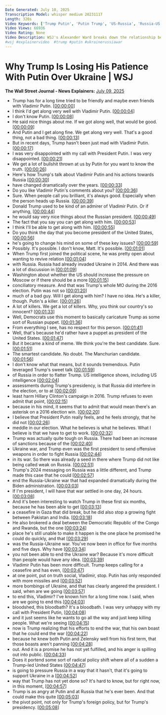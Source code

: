 ```yaml
---
Date Generated: July 10, 2025
Transcription Model: whisper medium 20231117
Length: 320s
Video Keywords: ['Trump Putin', 'Putin Trump', 'US-Russia', 'Russia-US', 'Ukraine-Russia War', 'Russia-Ukraine War', 'Trump Vs. Putin', 'Putin Vs. Trump']
Video Views: 66936
Video Rating: None
Video Description: WSJ's Alexander Ward breaks down the relationship between President Trump and Russian President Vladimir Putin, and how it's only now showing signs of souring over an elusive peace deal in Ukraine.Photo: Joe Raedle/Getty Images; Getty Images
#wsj #explainervideo  #trump #putin #ukrainerussiawar
---
```


# Why Trump Is Losing His Patience With Putin Over Ukraine | WSJ
**The Wall Street Journal - News Explainers:** [July 09, 2025](https://www.youtube.com/watch?v=V5eGsMBhT0E)
*  Trump has for a long time tried to be friendly and maybe even friends with Vladimir Putin. [[00:00:00](https://www.youtube.com/watch?v=V5eGsMBhT0E&t=0.0s)]
*  I think I'd get along very well with Vladimir Putin. [[00:00:04](https://www.youtube.com/watch?v=V5eGsMBhT0E&t=4.96s)]
*  I don't know Putin. [[00:00:08](https://www.youtube.com/watch?v=V5eGsMBhT0E&t=8.56s)]
*  He said nice things about me. If we got along well, that would be good. [[00:00:09](https://www.youtube.com/watch?v=V5eGsMBhT0E&t=9.6s)]
*  And Putin and I get along fine. We get along very well. That's a good thing, not a bad thing. [[00:00:13](https://www.youtube.com/watch?v=V5eGsMBhT0E&t=13.36s)]
*  But in recent days, Trump hasn't been just mad with Vladimir Putin. [[00:00:17](https://www.youtube.com/watch?v=V5eGsMBhT0E&t=17.84s)]
*  I was very disappointed with my call with President Putin. I was very disappointed. [[00:00:21](https://www.youtube.com/watch?v=V5eGsMBhT0E&t=21.12s)]
*  We get a lot of bullshit thrown at us by Putin for you want to know the truth. [[00:00:26](https://www.youtube.com/watch?v=V5eGsMBhT0E&t=26.159999999999997s)]
*  Here's how Trump's talk about Vladimir Putin and his actions towards Russia [[00:00:30](https://www.youtube.com/watch?v=V5eGsMBhT0E&t=30.0s)]
*  have changed dramatically over the years. [[00:00:33](https://www.youtube.com/watch?v=V5eGsMBhT0E&t=33.519999999999996s)]
*  Do you like Vladimir Putin's comments about you? [[00:00:36](https://www.youtube.com/watch?v=V5eGsMBhT0E&t=36.4s)]
*  Sure. When people call you brilliant, it's always good. Especially when the person heads up Russia. [[00:00:39](https://www.youtube.com/watch?v=V5eGsMBhT0E&t=39.12s)]
*  Donald Trump used to be kind of an admirer of Vladimir Putin. Or if anything, [[00:00:44](https://www.youtube.com/watch?v=V5eGsMBhT0E&t=44.239999999999995s)]
*  he would say very nice things about the Russian president. [[00:00:49](https://www.youtube.com/watch?v=V5eGsMBhT0E&t=49.599999999999994s)]
*  The fact that you say you can get along with him. [[00:00:53](https://www.youtube.com/watch?v=V5eGsMBhT0E&t=53.04s)]
*  I think I'll be able to get along with him. [[00:00:55](https://www.youtube.com/watch?v=V5eGsMBhT0E&t=55.2s)]
*  Do you think the day that you become president of the United States, [[00:00:56](https://www.youtube.com/watch?v=V5eGsMBhT0E&t=56.720000000000006s)]
*  he's going to change his mind on some of these key issues? [[00:00:59](https://www.youtube.com/watch?v=V5eGsMBhT0E&t=59.2s)]
*  Possibly. It's possible. I don't know, Matt. It's possible. [[00:01:01](https://www.youtube.com/watch?v=V5eGsMBhT0E&t=61.760000000000005s)]
*  When Trump first joined the political scene, he was pretty open about wanting to revive relation [[00:01:04](https://www.youtube.com/watch?v=V5eGsMBhT0E&t=64.8s)]
*  with Russia. Russia had already invaded Ukraine in 2014. And there was a lot of discussion in [[00:01:09](https://www.youtube.com/watch?v=V5eGsMBhT0E&t=69.84s)]
*  Washington about whether the US should increase the pressure on Moscow or if there should be a more [[00:01:15](https://www.youtube.com/watch?v=V5eGsMBhT0E&t=75.52000000000001s)]
*  conciliatory measure. And that was Trump's whole MO during the 2016 election. Putin was not so [[00:01:20](https://www.youtube.com/watch?v=V5eGsMBhT0E&t=80.72s)]
*  much of a bad guy. Will I get along with him? I have no idea. He's a killer, though. Putin's a killer. [[00:01:26](https://www.youtube.com/watch?v=V5eGsMBhT0E&t=86.56s)]
*  A lot of killers. We get a lot of killers. Why, you think our country's so innocent? [[00:01:33](https://www.youtube.com/watch?v=V5eGsMBhT0E&t=93.12s)]
*  Well, Democrats use this moment to basically caricature Trump as some sort of Russian puppet. [[00:01:36](https://www.youtube.com/watch?v=V5eGsMBhT0E&t=96.72s)]
*  From everything I see, has no respect for this person. [[00:01:41](https://www.youtube.com/watch?v=V5eGsMBhT0E&t=101.75999999999999s)]
*  Well, that's because he'd rather have a puppet as president of the United States. [[00:01:47](https://www.youtube.com/watch?v=V5eGsMBhT0E&t=107.03999999999999s)]
*  But it became a kind of meme. We think you're the best candidate. Sure. [[00:01:51](https://www.youtube.com/watch?v=V5eGsMBhT0E&t=111.44s)]
*  The smartest candidate. No doubt. The Manchurian candidate. [[00:01:56](https://www.youtube.com/watch?v=V5eGsMBhT0E&t=116.08s)]
*  I don't know what that means, but it sounds tremendous. Putin leveraged Trump's sweet talk [[00:01:59](https://www.youtube.com/watch?v=V5eGsMBhT0E&t=119.68s)]
*  of Russia in order to flatter Trump. US intelligence shows, including US intelligence [[00:02:04](https://www.youtube.com/watch?v=V5eGsMBhT0E&t=124.72s)]
*  assessments during Trump's presidency, is that Russia did interfere in the election, or to at [[00:02:09](https://www.youtube.com/watch?v=V5eGsMBhT0E&t=129.76s)]
*  least harm Hillary Clinton's campaign in 2016. Trump refuses to even admit that point, [[00:02:15](https://www.youtube.com/watch?v=V5eGsMBhT0E&t=135.36s)]
*  because in his mind, it seems that to admit that would mean there's an asterisk on a 2016 election win. [[00:02:20](https://www.youtube.com/watch?v=V5eGsMBhT0E&t=140.8s)]
*  I believe that President Putin really feels, and he feels strongly, that he did not [[00:02:26](https://www.youtube.com/watch?v=V5eGsMBhT0E&t=146.88000000000002s)]
*  meddle in our election. What he believes is what he believes. What I believe is that we have to get to work. [[00:02:32](https://www.youtube.com/watch?v=V5eGsMBhT0E&t=152.88000000000002s)]
*  Trump was actually quite tough on Russia. There had been an increase of sanctions because of the [[00:02:40](https://www.youtube.com/watch?v=V5eGsMBhT0E&t=160.24s)]
*  Ukraine war, and Trump even was the first president to send offensive weapons in order to fight Russia [[00:02:44](https://www.youtube.com/watch?v=V5eGsMBhT0E&t=164.64s)]
*  in its war. So there was already a seed in there where Trump did not like being called weak on Russia. [[00:02:51](https://www.youtube.com/watch?v=V5eGsMBhT0E&t=171.04s)]
*  Trump's 2024 messaging on Russia was a little different, and Trump made this case that he could [[00:02:57](https://www.youtube.com/watch?v=V5eGsMBhT0E&t=177.44s)]
*  end the Russia-Ukraine war that had expanded dramatically during the Biden administration. [[00:03:03](https://www.youtube.com/watch?v=V5eGsMBhT0E&t=183.11999999999998s)]
*  If I'm president, I will have that war settled in one day, 24 hours. [[00:03:08](https://www.youtube.com/watch?v=V5eGsMBhT0E&t=188.16s)]
*  And it's been interesting to watch Trump in these first six months, because he has been able to get [[00:03:13](https://www.youtube.com/watch?v=V5eGsMBhT0E&t=193.04000000000002s)]
*  a ceasefire in Gaza that did break, but he did also stop a growing fight between Pakistan and India. [[00:03:18](https://www.youtube.com/watch?v=V5eGsMBhT0E&t=198.64000000000001s)]
*  He also brokered a deal between the Democratic Republic of the Congo and Rwanda, but the one [[00:03:24](https://www.youtube.com/watch?v=V5eGsMBhT0E&t=204.8s)]
*  place he's still unable to make it happen is the one place he promised he could do quickly, and that [[00:03:29](https://www.youtube.com/watch?v=V5eGsMBhT0E&t=209.68s)]
*  was the Russia-Ukraine war. You've now been in office for five months and five days. Why have [[00:03:34](https://www.youtube.com/watch?v=V5eGsMBhT0E&t=214.16000000000003s)]
*  you not been able to end the Ukraine war? Because it's more difficult than people would have any idea. [[00:03:39](https://www.youtube.com/watch?v=V5eGsMBhT0E&t=219.68s)]
*  Vladimir Putin has been more difficult. Trump keeps calling for a ceasefire and has even, [[00:03:47](https://www.youtube.com/watch?v=V5eGsMBhT0E&t=227.6s)]
*  at one point, put on truth social, Vladimir, stop. Putin has only responded with more missiles and [[00:03:52](https://www.youtube.com/watch?v=V5eGsMBhT0E&t=232.4s)]
*  more bombings of Ukraine, and that has clearly angered the president. I said, when are we going [[00:03:57](https://www.youtube.com/watch?v=V5eGsMBhT0E&t=237.44s)]
*  to end this, Vladimir? I've known him for a long time now. I said, when are we going to end this [[00:04:03](https://www.youtube.com/watch?v=V5eGsMBhT0E&t=243.68s)]
*  bloodshed, this bloodbath? It's a bloodbath. I was very unhappy with my call with President Putin, [[00:04:08](https://www.youtube.com/watch?v=V5eGsMBhT0E&t=248.4s)]
*  and it just seems like he wants to go all the way and just keep killing people. What we're seeing [[00:04:15](https://www.youtube.com/watch?v=V5eGsMBhT0E&t=255.36s)]
*  now is Trump realizing that his efforts to end the war, that his own boast that he could end the war [[00:04:22](https://www.youtube.com/watch?v=V5eGsMBhT0E&t=262.48s)]
*  because he knew both Putin and Zelensky well from his first term, that those boasts aren't panning [[00:04:28](https://www.youtube.com/watch?v=V5eGsMBhT0E&t=268.24s)]
*  out. And it is a promise he has not yet fulfilled, and his anger is spilling out into public. [[00:04:33](https://www.youtube.com/watch?v=V5eGsMBhT0E&t=273.76s)]
*  Does it portend some sort of radical policy shift where all of a sudden a Trump-led United States [[00:04:47](https://www.youtube.com/watch?v=V5eGsMBhT0E&t=287.2s)]
*  is going to pressure Russia in a way that it hasn't, that it's going to support Ukraine in a [[00:04:52](https://www.youtube.com/watch?v=V5eGsMBhT0E&t=292.15999999999997s)]
*  way that Trump has not yet done so? It's hard to know, but for right now, in this moment, [[00:04:57](https://www.youtube.com/watch?v=V5eGsMBhT0E&t=297.2s)]
*  Trump is as angry at Putin and at Russia that he's ever been. And that could make this quite [[00:05:03](https://www.youtube.com/watch?v=V5eGsMBhT0E&t=303.52s)]
*  the pivot point, not only for Trump's foreign policy, but for Trump's presidency. [[00:05:08](https://www.youtube.com/watch?v=V5eGsMBhT0E&t=308.79999999999995s)]
